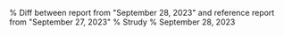 % Diff between report from "September 28, 2023" and reference report from "September 27, 2023"
% Strudy
% September 28, 2023


